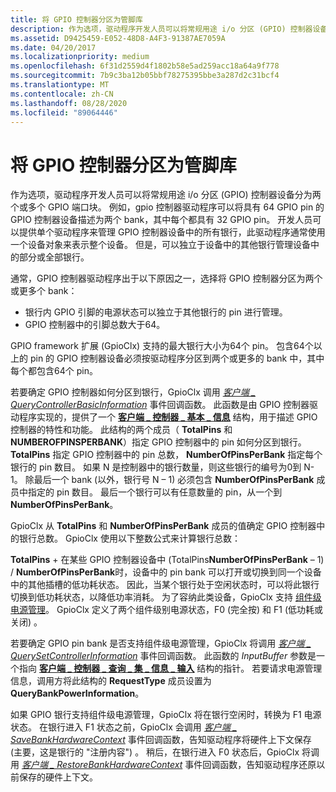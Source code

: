 ```yaml
---
title: 将 GPIO 控制器分区为管脚库
description: 作为选项，驱动程序开发人员可以将常规用途 i/o 分区 (GPIO) 控制器设备分为两个或多个 GPIO 端口块。
ms.assetid: D9425459-E052-48D8-A4F3-91387AE7059A
ms.date: 04/20/2017
ms.localizationpriority: medium
ms.openlocfilehash: 6f31d2559d4f1802b58e5ad259acc18a64a9f778
ms.sourcegitcommit: 7b9c3ba12b05bbf78275395bbe3a287d2c31bcf4
ms.translationtype: MT
ms.contentlocale: zh-CN
ms.lasthandoff: 08/28/2020
ms.locfileid: "89064446"
---
```

# <a name="partitioning-a-gpio-controller-into-banks-of-pins"></a>将 GPIO 控制器分区为管脚库


作为选项，驱动程序开发人员可以将常规用途 i/o 分区 (GPIO) 控制器设备分为两个或多个 GPIO 端口块。 例如，gpio 控制器驱动程序可以将具有 64 GPIO pin 的 GPIO 控制器设备描述为两个 bank，其中每个都具有 32 GPIO pin。 开发人员可以提供单个驱动程序来管理 GPIO 控制器设备中的所有银行，此驱动程序通常使用一个设备对象来表示整个设备。 但是，可以独立于设备中的其他银行管理设备中的部分或全部银行。

通常，GPIO 控制器驱动程序出于以下原因之一，选择将 GPIO 控制器分区为两个或更多个 bank：

-   银行内 GPIO 引脚的电源状态可以独立于其他银行的 pin 进行管理。
-   GPIO 控制器中的引脚总数大于64。

GPIO framework 扩展 (GpioClx) 支持的最大银行大小为64个 pin。 包含64个以上的 pin 的 GPIO 控制器设备必须按驱动程序分区到两个或更多的 bank 中，其中每个都包含64个 pin。

若要确定 GPIO 控制器如何分区到银行，GpioClx 调用 [*客户端 \_ QueryControllerBasicInformation*](/windows-hardware/drivers/ddi/gpioclx/nc-gpioclx-gpio_client_query_controller_basic_information) 事件回调函数。 此函数是由 GPIO 控制器驱动程序实现的，提供了一个 [**客户端 \_ 控制器 \_ 基本 \_ 信息**](/windows-hardware/drivers/ddi/gpioclx/ns-gpioclx-_client_controller_basic_information) 结构，用于描述 GPIO 控制器的特性和功能。 此结构的两个成员（ **TotalPins** 和 **NUMBEROFPINSPERBANK**）指定 GPIO 控制器中的 pin 如何分区到银行。 **TotalPins** 指定 GPIO 控制器中的 pin 总数， **NumberOfPinsPerBank** 指定每个银行的 pin 数目。 如果 N 是控制器中的银行数量，则这些银行的编号为0到 N-1。 除最后一个 bank (以外，银行号 N – 1) 必须包含 **NumberOfPinsPerBank** 成员中指定的 pin 数目。 最后一个银行可以有任意数量的 pin，从一个到 **NumberOfPinsPerBank**。

GpioClx 从 **TotalPins** 和 **NumberOfPinsPerBank** 成员的值确定 GPIO 控制器中的银行总数。 GpioClx 使用以下整数公式来计算银行总数：

**TotalPins**  +  在某些 GPIO 控制器设备中 (TotalPins**NumberOfPinsPerBank** – 1) / **NumberOfPinsPerBank**时，设备中的 pin bank 可以打开或切换到同一个设备中的其他插槽的低功耗状态。 因此，当某个银行处于空闲状态时，可以将此银行切换到低功耗状态，以降低功率消耗。 为了容纳此类设备，GpioClx 支持 [组件级电源管理](../kernel/component-level-power-management.md)。 GpioClx 定义了两个组件级别电源状态，F0 (完全按) 和 F1 (低功耗或关闭) 。

若要确定 GPIO pin bank 是否支持组件级电源管理，GpioClx 将调用 [*客户端 \_ QuerySetControllerInformation*](/windows-hardware/drivers/ddi/gpioclx/nc-gpioclx-gpio_client_query_set_controller_information) 事件回调函数。 此函数的 *InputBuffer* 参数是一个指向 [**客户端 \_ 控制器 \_ 查询 \_ 集 \_ 信息 \_ 输入**](/windows-hardware/drivers/ddi/gpioclx/ns-gpioclx-_client_controller_query_set_information_input) 结构的指针。 若要请求电源管理信息，调用方将此结构的 **RequestType** 成员设置为 **QueryBankPowerInformation**。

如果 GPIO 银行支持组件级电源管理，GpioClx 将在银行空闲时，转换为 F1 电源状态。 在银行进入 F1 状态之前，GpioClx 会调用 [*客户端 \_ SaveBankHardwareContext*](/windows-hardware/drivers/ddi/gpioclx/nc-gpioclx-gpio_client_save_bank_hardware_context) 事件回调函数，告知驱动程序将硬件上下文保存 (主要，这是银行的 "注册内容") 。 稍后，在银行进入 F0 状态后，GpioClx 将调用 [*客户端 \_ RestoreBankHardwareContext*](/windows-hardware/drivers/ddi/gpioclx/nc-gpioclx-gpio_client_restore_bank_hardware_context) 事件回调函数，告知驱动程序还原以前保存的硬件上下文。

 


